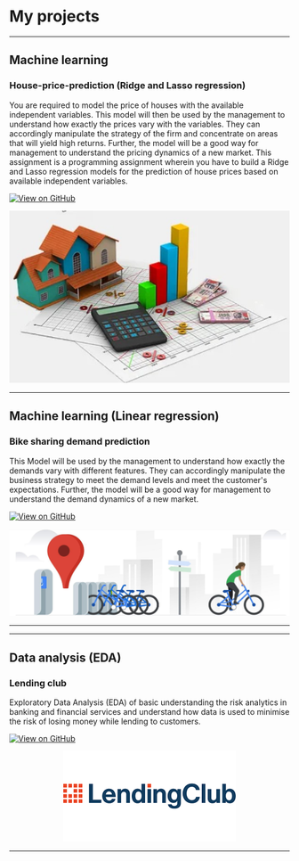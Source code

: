 # My projects
---
## Machine learning

### House-price-prediction (Ridge and Lasso regression)

You are required to model the price of houses with the available independent variables. This model will then be used by the management to understand how exactly the prices vary with the variables. They can accordingly manipulate the strategy of the firm and concentrate on areas that will yield high returns. Further, the model will be a good way for management to understand the pricing dynamics of a new market.
This assignment is a programming assignment wherein you have to build a Ridge and Lasso regression models for the prediction of house prices based on available independent variables.

[![View on GitHub](https://img.shields.io/badge/GitHub-View_on_GitHub-blue?logo=GitHub)](https://github.com/shivasaibondugula/House-price-prediction)

<center><img src="images/house_price_prediction.png"/></center>

---
## Machine learning (Linear regression)

### Bike sharing demand prediction

This Model will be used by the management to understand how exactly the demands vary with different features. They can accordingly manipulate the business strategy to meet the demand levels and meet the customer's expectations. Further, the model will be a good way for management to understand the demand dynamics of a new market.

[![View on GitHub](https://img.shields.io/badge/GitHub-View_on_GitHub-blue?logo=GitHub)](https://github.com/shivasaibondugula/Bike-sharing-demand-prediction)

<center><img src="images/bike_sharing_demand_prediction.png"/></center>

---
---
## Data analysis (EDA)

### Lending club

Exploratory Data Analysis (EDA) of basic understanding the risk analytics in banking and financial services and understand how data is used to minimise the risk of losing money while lending to customers.

[![View on GitHub](https://img.shields.io/badge/GitHub-View_on_GitHub-blue?logo=GitHub)](https://github.com/shivasaibondugula/LendingClub)

<center><img src="images/lending_club.png"/></center>

---

